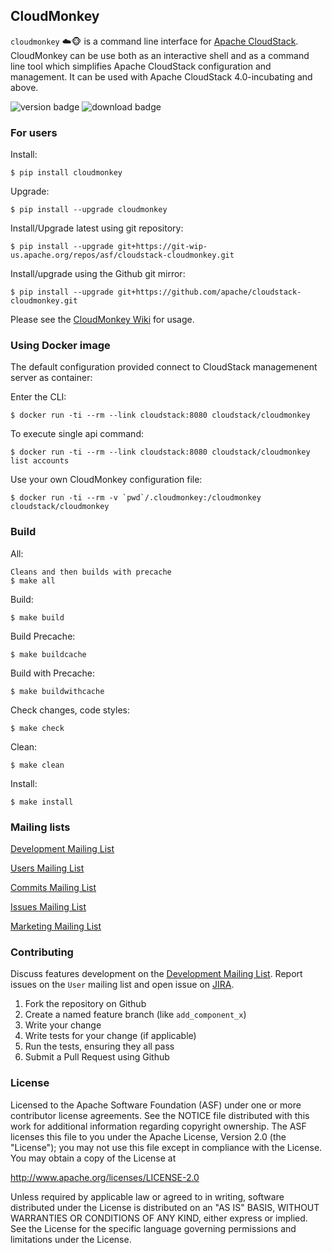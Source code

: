 ## CloudMonkey

`cloudmonkey` :cloud::monkey_face: is a command line interface for
[Apache CloudStack](http://cloudstack.apache.org).
CloudMonkey can be use both as an interactive shell and as a command line tool
which simplifies Apache CloudStack configuration and management. It can be used
with Apache CloudStack 4.0-incubating and above.

![version badge](https://badge.fury.io/py/cloudmonkey.png) ![download badge](http://img.shields.io/pypi/dm/cloudmonkey.png)


### For users

Install:

    $ pip install cloudmonkey

Upgrade:

    $ pip install --upgrade cloudmonkey

Install/Upgrade latest using git repository:

    $ pip install --upgrade git+https://git-wip-us.apache.org/repos/asf/cloudstack-cloudmonkey.git

Install/upgrade using the Github git mirror:

    $ pip install --upgrade git+https://github.com/apache/cloudstack-cloudmonkey.git

Please see the [CloudMonkey Wiki](https://cwiki.apache.org/confluence/display/CLOUDSTACK/CloudStack+cloudmonkey+CLI) for usage.


### Using Docker image

The default configuration provided connect to CloudStack managemenent server as container:

Enter the CLI:

    $ docker run -ti --rm --link cloudstack:8080 cloudstack/cloudmonkey

To execute single api command:

    $ docker run -ti --rm --link cloudstack:8080 cloudstack/cloudmonkey list accounts

Use your own CloudMonkey configuration file:

    $ docker run -ti --rm -v `pwd`/.cloudmonkey:/cloudmonkey cloudstack/cloudmonkey


### Build

All:

    Cleans and then builds with precache
    $ make all

Build:

    $ make build

Build Precache:

    $ make buildcache

Build with Precache:

    $ make buildwithcache

Check changes, code styles:

    $ make check

Clean:

    $ make clean

Install:

    $ make install


### Mailing lists

[Development Mailing List](mailto:dev-subscribe@cloudstack.apache.org)

[Users Mailing List](mailto:users-subscribe@cloudstack.apache.org)

[Commits Mailing List](mailto:commits-subscribe@cloudstack.apache.org)

[Issues Mailing List](mailto:issues-subscribe@cloudstack.apache.org)

[Marketing Mailing List](mailto:marketing-subscribe@cloudstack.apache.org)


### Contributing

Discuss features development on the [Development Mailing List](mailto:dev-subscribe@cloudstack.apache.org).
Report issues on the `User` mailing list and open issue on [JIRA](http://issues.apache.org/jira/browse/CLOUDSTACK).

1. Fork the repository on Github
2. Create a named feature branch (like `add_component_x`)
3. Write your change
4. Write tests for your change (if applicable)
5. Run the tests, ensuring they all pass
6. Submit a Pull Request using Github


### License

Licensed to the Apache Software Foundation (ASF) under one
or more contributor license agreements.  See the NOTICE file
distributed with this work for additional information
regarding copyright ownership.  The ASF licenses this file
to you under the Apache License, Version 2.0 (the
"License"); you may not use this file except in compliance
with the License.  You may obtain a copy of the License at

  http://www.apache.org/licenses/LICENSE-2.0

Unless required by applicable law or agreed to in writing,
software distributed under the License is distributed on an
"AS IS" BASIS, WITHOUT WARRANTIES OR CONDITIONS OF ANY
KIND, either express or implied.  See the License for the
specific language governing permissions and limitations
under the License.